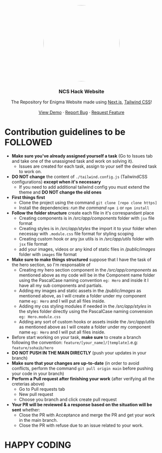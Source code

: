 <!-- PROJECT LOGO -->
<br />
<p align="center">
   <a href="https://github.com/NCSclub/NIT-TEST"><img src="public/ncs_logo.png" height="auto" width="250px" style="border-radius:50%"></a>
  <h3 align="center">NCS Hack Website</h3>

  <p align="center">
The Repository for Enigma Website made using 
    <a href="https://nextjs.org/">Next.js</a>, <a href="https://tailwindcss.com/">Tailwind CSS</a>!
    <br />
    <br />
    <a href="https://github.com/NCSclub/NIT-TEST">View Demo</a>
    ·
    <a href="https://github.com/NCSclub/NIT-TEST/issues">Report Bug</a>
    ·
    <a href="https://github.com/NCSclub/NIT-TEST/issues">Request Feature</a>
  </p>
  </p>

# Contribution guidelines to be FOLLOWED

- **Make sure you've already assigned yourself a task** (Go to Issues tab and take one of the unassigned task and work on solving it).
    - Issues are created for each task, assign to your self the desired task to work on.
- **DO NOT change** the content of `./tailwind.config.js` (TailwindCSS configurations) **except when it's necessary**
    - If you need to add additional tailwind config you must extend the theme and **DO NOT change the old ones**
- **First things first**
  - Clone the project using the command `git clone [repo clone https]`
  - Install the dependencies: *run the command* `npm i` or `npm install`
- **Follow the folder structure** create each file in it's correspandant place
    - Creating components is in */src/app/components* folder with `jsx` file format
    - Creating styles is in */src/app/styles* the import it to your folder when necessay with `.module.css` file format for styling scoping
    - Creating custom hook or any jsx utils is in */src/app/utils* folder with `jsx` file format
    - add your images, videos or any kind of static files in */public/images* folder with `images` file format
- **Make sure to make things structured** suppose that I have the task of the hero section, so I'm responsable of
    - Creating my hero section component in the */src/app/components* as mentioned above as my code will be in the Component name folder using the PascalCase naming convention `eg: Hero` and inside it I have all my sub components and partials.
    - Adding my images and static assets in the */public/images* as mentioned above, as I will create a folder under my component name `eg: Hero` and I will put all files inside.
    - Adding my css styling modules if needed in the */src/app/styles* in the styles folder directly using the PascalCase naming convension `eg: Hero.module.css`
    - Adding any sort of custom hooks or assets inside the */src/app/utils* as mentioned above as I will create a folder under my component name `eg: Hero` and I will put all files inside.
- Before start working on your task, **make sure** to create a branch following the convention: `feature/[your_name]/[template]`.e.g: `feature/sohaib/hero`
- **DO NOT PUSH IN THE MAIN DIRECTLY** (push your updates in your branch)
- **Make sure that your changes are up-to-date** (in order to avoid conflicts, perform the command `git pull origin main` before pushing your code in your branch)
- **Perform a Pull request after finishing your work** (after verifying all the creterias above)
    - Go to Pull requests tab
    - New pull request
    - Choose you branch and click create pull request
- **Your PR will be reviewed & a response based on the situation will be sent** whether:
    - Close the PR with Acceptance and merge the PR and get your work in the main branch.
    - Close the PR with refuse due to an issue related to your work.

# HAPPY CODING
